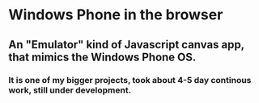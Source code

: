 # Windows Phone in the browser
## An "Emulator" kind of Javascript canvas app, that mimics the Windows Phone OS.
### It is one of my bigger projects, took about 4-5 day continous work, still under development.
